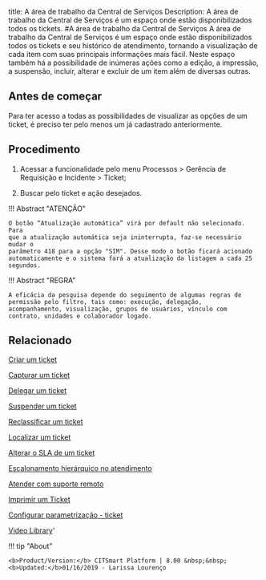 title: A área de trabalho da Central de Serviços
Description: A área de trabalho da Central de Serviços é um espaço onde estão disponibilizados todos os tickets. 
#A área de trabalho da Central de Serviços
A área de trabalho da Central de Serviços é um espaço onde estão disponibilizados todos os tickets e seu histórico de atendimento, tornando a visualização de cada item com suas principais informações mais fácil. Neste espaço também há a possibilidade de inúmeras ações como a edição, a impressão, a suspensão, incluir, alterar e excluir de um item além de diversas outras.

Antes de começar
----------------

Para ter acesso a todas as possibilidades de visualizar as opções de um
ticket, é preciso ter pelo menos um já cadastrado anteriormente.

Procedimento
------------

1.  Acessar a funcionalidade pelo menu Processos \> Gerência de Requisição e
    Incidente \> Ticket;

2.  Buscar pelo ticket e ação desejados.

!!! Abstract "ATENÇÃO"  

    O botão “Atualização automática” virá por default não selecionado. Para
    que a atualização automática seja ininterrupta, faz-se necessário mudar o
    parâmetro 418 para a opção "SIM". Desse modo o botão ficará acionado
    automaticamente e o sistema fará a atualização da listagem a cada 25
    segundos.

!!! Abstract "REGRA"

    A eficácia da pesquisa depende do seguimento de algumas regras de permissão pelo filtro, tais como: execução, delegação,                 acompanhamento, visualização, grupos de usuários, vínculo com contrato, unidades e colaborador logado.


Relacionado
-----------

[Criar um ticket](/pt-br/citsmart-esp-8/processes/tickets/use/create-ticket.html)

[Capturar um ticket](/pt-br/citsmart-esp-8/processes/tickets/use/capture-ticket.html)

[Delegar um ticket](/pt-br/citsmart-esp-8/processes/tickets/use/delegate-ticket.html)

[Suspender um ticket](/pt-br/citsmart-esp-8/processes/tickets/use/suspend-ticket.html)

[Reclassificar um ticket](/pt-br/citsmart-esp-8/processes/tickets/use/reclassify-ticket.html)

[Localizar um ticket](/pt-br/citsmart-esp-8/processes/tickets/use/locate-a-ticket.html)

[Alterar o SLA de um ticket](/pt-br/citsmart-esp-8/processes/tickets/use/change-SLA-of-a-ticket.html)

[Escalonamento hierárquico no atendimento](/pt-br/citsmart-esp-8/processes/tickets/use/hierarchical-escalation-in-the-attendance.html)

[Atender com suporte remoto](/pt-br/citsmart-esp-8/processes/tickets/use/attend-with-remote-support.html)

[Imprimir um Ticket](/pt-br/citsmart-esp-8/processes/tickets/use/print-ticket.html)

[Configurar parametrização - ticket](/pt-br/citsmart-esp-8/platform-administration/parameters-list/configure-parametrization-ticket.html)

<i class='fa fa-youtube-play  fa-2x' style='color:#97ce17;vertical-align: middle;'> </i> [Video Library](https://www.youtube.com/playlist?list=PLB5qK2uzf2ROn4Xs6UdH84Ujzta2iJ6Ei)'

!!! tip "About"

    <b>Product/Version:</b> CITSmart Platform | 8.00 &nbsp;&nbsp;
    <b>Updated:</b>01/16/2019 - Larissa Lourenço

